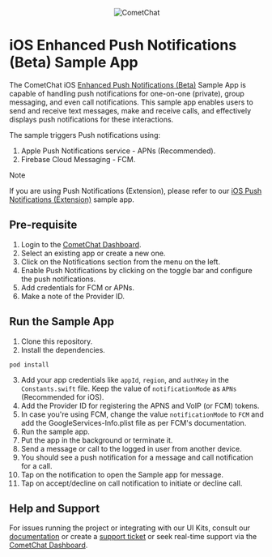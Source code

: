 <p align="center">
  <img alt="CometChat" src="https://assets.cometchat.io/website/images/logos/banner.png">
</p>

# iOS Enhanced Push Notifications (Beta) Sample App

The CometChat iOS [Enhanced Push Notifications (Beta)](https://www.cometchat.com/docs-beta/notifications/push-overview) Sample App is capable of handling push notifications for one-on-one (private), group messaging, and even call notifications. This sample app enables users to send and receive text messages, make and receive calls, and effectively displays push notifications for these interactions.

The sample triggers Push notifications using:

1. Apple Push Notifications service - APNs (Recommended).
2. Firebase Cloud Messaging - FCM.

> [!NOTE]
> If you are using Push Notifications (Extension), please refer to our [iOS Push Notifications (Extension)](https://github.com/cometchat/cometchat-push-notification-app-ios/tree/v4-push-notifications-extension) sample app.

## Pre-requisite

1. Login to the [CometChat Dashboard](https://app.cometchat.com/).
2. Select an existing app or create a new one.
3. Click on the Notifications section from the menu on the left.
4. Enable Push Notifications by clicking on the toggle bar and configure the push notifications.
5. Add credentials for FCM or APNs.
6. Make a note of the Provider ID.

## Run the Sample App

1. Clone this repository.
2. Install the dependencies.

```
pod install
```

3. Add your app credentials like `appId`, `region`, and `authKey` in the `Constants.swift` file. Keep the value of `notificationMode` as `APNs` (Recommended for iOS).
4. Add the Provider ID for registering the APNS and VoIP (or FCM) tokens.
5. In case you're using FCM, change the value `notificationMode` to `FCM` and add the GoogleServices-Info.plist file as per FCM's documentation.
6. Run the sample app.
7. Put the app in the background or terminate it.
8. Send a message or call to the logged in user from another device.
9. You should see a push notification for a message and call notification for a call.
10. Tap on the notification to open the Sample app for message.
11. Tap on accept/decline on call notification to initiate or decline call.
    </br>

## Help and Support

For issues running the project or integrating with our UI Kits, consult our [documentation](https://www.cometchat.com/docs-beta/notifications/push-overview) or create a [support ticket](https://help.cometchat.com/hc/en-us) or seek real-time support via the [CometChat Dashboard](https://app.cometchat.com/).
